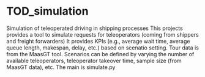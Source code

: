 # TOD_simulation
Simulation of teleoperated driving in shipping processes
This projects provides a tool to simulate requests for teleoperators (coming from shippers and freight forwarders) 
It provides KPIs (e.g., average wait time, average queue length, makespan, delay, etc.) based on scenatio setting.
Tour data is from the MaasGT tool. 
Scenarios can be defined by varying the number of available teleoperators, teleoperator takeover time, sample size (from MaasGT data), etc.
The main is simulate.py
